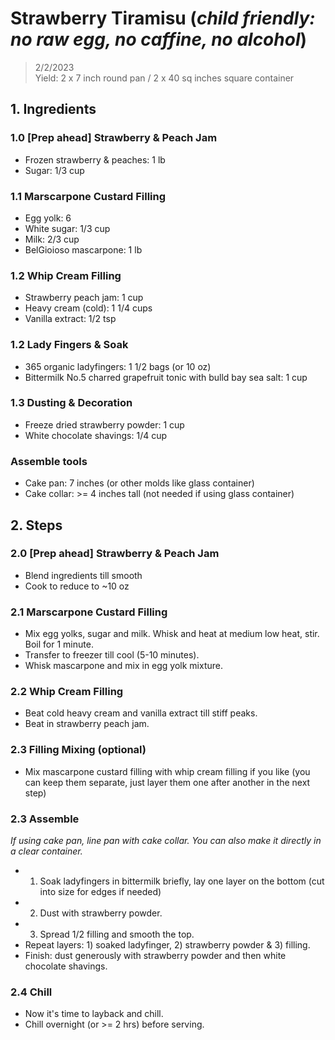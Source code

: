 # Strawberry Tiramisu (*child friendly: no raw egg, no caffine, no alcohol*)
> 2/2/2023 <br>
> Yield: 2 x 7 inch round pan / 2 x 40 sq inches square container

## 1. Ingredients

### 1.0 [Prep ahead] Strawberry & Peach Jam
- Frozen strawberry & peaches: 1 lb
- Sugar: 1/3 cup

### 1.1 Marscarpone Custard Filling
- Egg yolk: 6
- White sugar: 1/3 cup
- Milk: 2/3 cup
- BelGioioso mascarpone: 1 lb

### 1.2 Whip Cream Filling
- Strawberry peach jam: 1 cup
- Heavy cream (cold): 1 1/4 cups
- Vanilla extract: 1/2 tsp

### 1.2 Lady Fingers & Soak
- 365 organic ladyfingers: 1 1/2 bags (or 10 oz)
- Bittermilk No.5 charred grapefruit tonic with bulld bay sea salt: 1 cup

### 1.3 Dusting & Decoration
- Freeze dried strawberry powder: 1 cup
- White chocolate shavings: 1/4 cup

### Assemble tools
- Cake pan: 7 inches (or other molds like glass container)
- Cake collar: >= 4 inches tall (not needed if using glass container)

## 2. Steps

### 2.0 [Prep ahead] Strawberry & Peach Jam
- Blend ingredients till smooth
- Cook to reduce to ~10 oz

### 2.1 Marscarpone Custard Filling
- Mix egg yolks, sugar and milk. Whisk and heat at medium low heat, stir. Boil for 1 minute.
- Transfer to freezer till cool (5-10 minutes).
- Whisk mascarpone and mix in egg yolk mixture.

### 2.2 Whip Cream Filling
- Beat cold heavy cream and vanilla extract till stiff peaks.
- Beat in strawberry peach jam.

### 2.3 Filling Mixing (optional)
- Mix mascarpone custard filling with whip cream filling if you like (you can keep them separate, just layer them one after another in the next step)

### 2.3 Assemble
*If using cake pan, line pan with cake collar. You can also make it directly in a clear container.*
- 1) Soak ladyfingers in bittermilk briefly, lay one layer on the bottom (cut into size for edges if needed)
- 2) Dust with strawberry powder.
- 3) Spread 1/2 filling and smooth the top.
- Repeat layers: 1) soaked ladyfinger, 2) strawberry powder & 3) filling.
- Finish: dust generously with strawberry powder and then white chocolate shavings.

### 2.4 Chill
- Now it's time to layback and chill.
- Chill overnight (or >= 2 hrs) before serving.





